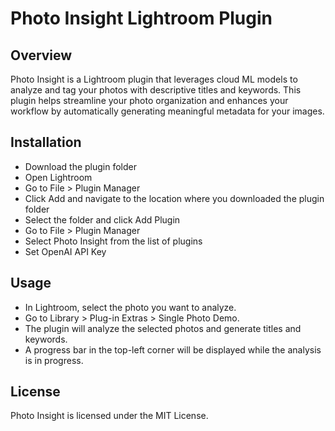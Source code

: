 # Photo Insight Lightroom Plugin

## Overview
Photo Insight is a Lightroom plugin that leverages cloud ML models to analyze and tag your photos with descriptive titles and keywords. This plugin helps streamline your photo organization and enhances your workflow by automatically generating meaningful metadata for your images.

## Installation
* Download the plugin folder
* Open Lightroom
* Go to File > Plugin Manager
* Click Add and navigate to the location where you downloaded the plugin folder
* Select the folder and click Add Plugin
* Go to File > Plugin Manager
* Select Photo Insight from the list of plugins
* Set OpenAI API Key

## Usage
* In Lightroom, select the photo you want to analyze.
* Go to Library > Plug-in Extras > Single Photo Demo.
* The plugin will analyze the selected photos and generate titles and keywords.
* A progress bar in the top-left corner will be displayed while the analysis is in progress.

## License
Photo Insight is licensed under the MIT License.
